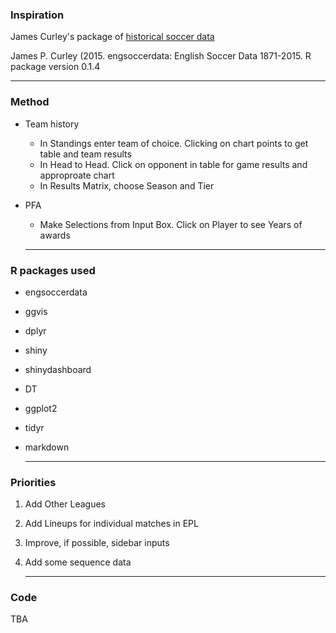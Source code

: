 ### Inspiration
James Curley's package of [historical soccer data](https://github.com/jalapic/engsoccerdata)
  
  James P. Curley (2015. engsoccerdata: English Soccer Data 1871-2015. R package version 0.1.4 

  ---

### Method

* Team history
     + In Standings enter team of choice. Clicking on chart points to get table and team results
     + In Head to Head. Click on opponent in table for game results and approproate chart
     + In Results Matrix, choose Season and Tier
     

* PFA 
   + Make Selections from Input Box. Click on Player to see Years of awards

  
    


  ---
  
### R packages used
* engsoccerdata
* ggvis
* dplyr
* shiny
* shinydashboard
* DT
* ggplot2
* tidyr
* markdown

   ---
   
### Priorities

1. Add Other Leagues
2. Add Lineups for individual matches in EPL
3. Improve, if possible, sidebar inputs
4. Add some sequence data

   ---
   
### Code

  TBA

